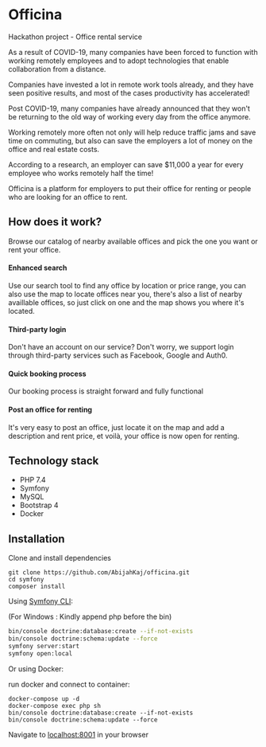 # Officina
Hackathon project - Office rental service

As a result of COVID-19, many companies have been forced to function with working remotely employees and to adopt technologies that enable collaboration from a distance.

Companies have invested a lot in remote work tools already, and they have seen positive results, and most of the cases productivity has accelerated!

Post COVID-19, many companies have already announced that they won't be returning to the old way of working every day from the office anymore.

Working remotely more often not only will help reduce traffic jams and save time on commuting, but also can save the employers a lot of money on the office and real estate costs.

According to a research, an employer can save $11,000 a year for every employee who works remotely half the time!

Officina is a platform for employers to put their office for renting or people who are looking for an office to rent. 

## How does it work?
Browse our catalog of nearby available offices and pick the one you want or rent your office.
#### Enhanced search
Use our search tool to find any office by location or price range, you can also use the map to locate offices near you, there's also a list of nearby availlable offices, so just click on one and the map shows you where it's located.
#### Third-party login
Don't have an account on our service? Don't worry, we support login through third-party services such as Facebook, Google and Auth0.
#### Quick booking process
Our booking process is straight forward and fully functional
#### Post an office for renting
It's very easy to post an office, just locate it on the map and add a description and rent price, et voilà, your office is now open for renting.
 
  
## Technology stack
- PHP 7.4
- Symfony
- MySQL
- Bootstrap 4
- Docker

## Installation
Clone and install dependencies
```
git clone https://github.com/AbijahKaj/officina.git
cd symfony
composer install
```

Using [Symfony CLI][sf_server]:

(For Windows : Kindly append php before the bin)

```bash
bin/console doctrine:database:create --if-not-exists
bin/console doctrine:schema:update --force
symfony server:start
symfony open:local
``` 


Or using Docker:

run docker and connect to container:
```
docker-compose up -d
docker-compose exec php sh
bin/console doctrine:database:create --if-not-exists
bin/console doctrine:schema:update --force
```

Navigate to [localhost:8001](http://localhost/) in your browser

[sf_server]: https://symfony.com/doc/current/setup/symfony_server.html
